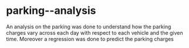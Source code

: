 # parking--analysis
An analysis on the parking was done to understand how the parking charges vary across each day with respect to each vehicle and the given time. Moreover a regression was done to predict the parking charges
